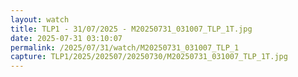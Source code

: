 ```yaml
---
layout: watch
title: TLP1 - 31/07/2025 - M20250731_031007_TLP_1T.jpg
date: 2025-07-31 03:10:07
permalink: /2025/07/31/watch/M20250731_031007_TLP_1
capture: TLP1/2025/202507/20250730/M20250731_031007_TLP_1T.jpg
---
```

